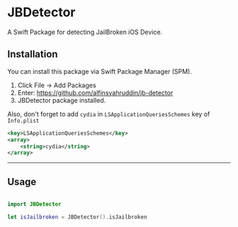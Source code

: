 # JBDetector

A Swift Package for detecting JailBroken iOS Device.

## Installation

You can install this package via Swift Package Manager (SPM).

1. Click File -> Add Packages
2. Enter: https://github.com/alfinsyahruddin/jb-detector
3. JBDetector package installed.

Also, don't forget to add `cydia` in `LSApplicationQueriesSchemes` key of `Info.plist`

```xml
<key>LSApplicationQueriesSchemes</key>
<array>
    <string>cydia</string>
</array>
```

---

## Usage

```swift

import JBDetector

let isJailbroken = JBDetector().isJailbroken
```
